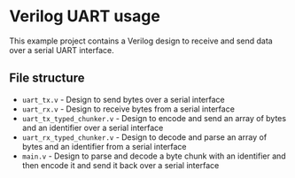 # Verilog UART usage
  
This example project contains a Verilog design to receive and send data over a serial UART interface.  
  
## File structure
- `uart_tx.v` - Design to send bytes over a serial interface  
- `uart_rx.v` - Design to receive bytes from a serial interface  
- `uart_tx_typed_chunker.v` - Design to encode and send an array of bytes and an identifier over a serial interface  
- `uart_rx_typed_chunker.v` - Design to decode and parse an array of bytes and an identifier from a serial interface  
- `main.v` - Design to parse and decode a byte chunk with an identifier and then encode it and send it back over a serial interface  
  
